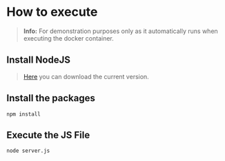 # How to execute
> **Info:** For demonstration purposes only as it automatically runs when executing the docker container.

## Install NodeJS
> [Here](https://nodejs.org/en/download/) you can download the current version.

## Install the packages
```
npm install
```

## Execute the JS File
```
node server.js
```